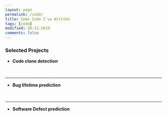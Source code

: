```yaml
---
layout: page
permalink: /code/
title: Some Code I've Written
tags: [code]
modified: 20-12-2019
comments: false
---
```


### Selected Projects

* **Code clone detection** 

<br>

---

* **Bug lifetime prediction** 

<br>

---
* **Software Defect prediction** 

<br>